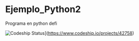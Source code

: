 Ejemplo_Python2
===============

Programa en python defi

![Codeship Status](https://www.codeship.io/projects/f1936360-3bb5-0132-9fe6-32f96fb5a6d4/status)](https://www.codeship.io/projects/42758)

